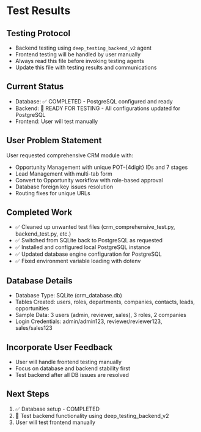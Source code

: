 # Test Results

## Testing Protocol
- Backend testing using `deep_testing_backend_v2` agent
- Frontend testing will be handled by user manually
- Always read this file before invoking testing agents
- Update this file with testing results and communications

## Current Status
- Database: ✅ COMPLETED - PostgreSQL configured and ready
- Backend: 🔄 READY FOR TESTING - All configurations updated for PostgreSQL
- Frontend: User will test manually

## User Problem Statement
User requested comprehensive CRM module with:
- Opportunity Management with unique POT-{4digit} IDs and 7 stages
- Lead Management with multi-tab form
- Convert to Opportunity workflow with role-based approval
- Database foreign key issues resolution
- Routing fixes for unique URLs

## Completed Work
- ✅ Cleaned up unwanted test files (crm_comprehensive_test.py, backend_test.py, etc.)
- ✅ Switched from SQLite back to PostgreSQL as requested
- ✅ Installed and configured local PostgreSQL instance
- ✅ Updated database engine configuration for PostgreSQL
- ✅ Fixed environment variable loading with dotenv

## Database Details
- Database Type: SQLite (crm_database.db)
- Tables Created: users, roles, departments, companies, contacts, leads, opportunities
- Sample Data: 3 users (admin, reviewer, sales), 3 roles, 2 companies
- Login Credentials: admin/admin123, reviewer/reviewer123, sales/sales123

## Incorporate User Feedback
- User will handle frontend testing manually
- Focus on database and backend stability first
- Test backend after all DB issues are resolved

## Next Steps
1. ✅ Database setup - COMPLETED
2. 🔄 Test backend functionality using deep_testing_backend_v2
3. User will test frontend manually